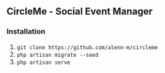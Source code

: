 ## CircleMe - Social Event Manager

### Installation

1. `git clone https://github.com/alenn-m/circleme`
2. `php artisan migrate --seed`
3. `php artisan serve`